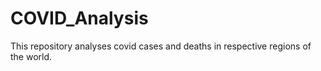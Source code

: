 # COVID_Analysis
This repository analyses covid cases and deaths in respective regions of the world.
